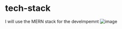 # tech-stack
I will use the MERN stack for the develmpemnt 
![image](https://github.com/abdo544445/tech-stack/assets/166471263/e46a04a1-ad53-4ab9-a3ec-da9557d5d896)
